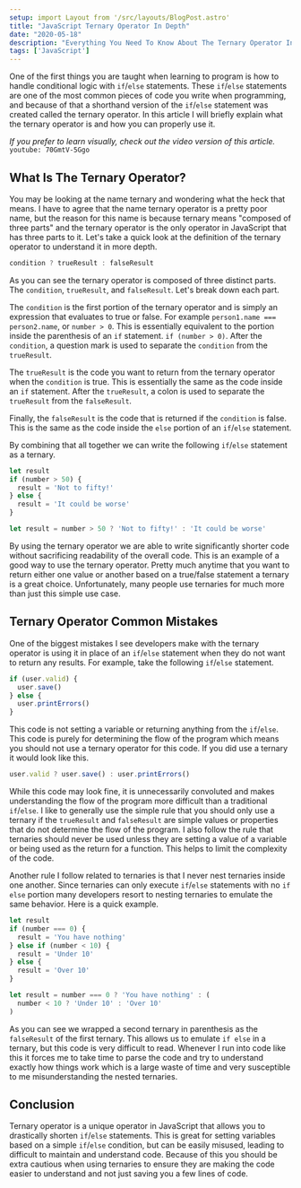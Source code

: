 ```yaml
---
setup: import Layout from '/src/layouts/BlogPost.astro'
title: "JavaScript Ternary Operator In Depth"
date: "2020-05-18"
description: "Everything You Need To Know About The Ternary Operator In JavaScript."
tags: ['JavaScript']
---
```


One of the first things you are taught when learning to program is how to handle conditional logic with `if`/`else` statements. These `if`/`else` statements are one of the most common pieces of code you write when programming, and because of that a shorthand version of the `if`/`else` statement was created called the ternary operator. In this article I will briefly explain what the ternary operator is and how you can properly use it.

*If you prefer to learn visually, check out the video version of this article.*
`youtube: 70GmtV-5Ggo`

## What Is The Ternary Operator?

You may be looking at the name ternary and wondering what the heck that means. I have to agree that the name ternary operator is a pretty poor name, but the reason for this name is because ternary means "composed of three parts" and the ternary operator is the only operator in JavaScript that has three parts to it. Let's take a quick look at the definition of the ternary operator to understand it in more depth.
```js
condition ? trueResult : falseResult
```
As you can see the ternary operator is composed of three distinct parts. The `condition`, `trueResult`, and `falseResult`. Let's break down each part.

The `condition` is the first portion of the ternary operator and is simply an expression that evaluates to true or false. For example `person1.name === person2.name`, or `number > 0`. This is essentially equivalent to the portion inside the parenthesis of an `if` statement. `if (number > 0)`. After the `condition`, a question mark is used to separate the `condition` from the `trueResult`.

The `trueResult` is the code you want to return from the ternary operator when the `condition` is true. This is essentially the same as the code inside an `if` statement. After the `trueResult`, a colon is used to separate the `trueResult` from the `falseResult`.

Finally, the `falseResult` is the code that is returned if the `condition` is false. This is the same as the code inside the `else` portion of an `if`/`else` statement.

By combining that all together we can write the following `if`/`else` statement as a ternary.
```js
let result
if (number > 50) {
  result = 'Not to fifty!'
} else {
  result = 'It could be worse'
}
```
```js
let result = number > 50 ? 'Not to fifty!' : 'It could be worse'
```
By using the ternary operator we are able to write significantly shorter code without sacrificing readability of the overall code. This is an example of a good way to use the ternary operator. Pretty much anytime that you want to return either one value or another based on a true/false statement a ternary is a great choice. Unfortunately, many people use ternaries for much more than just this simple use case.

## Ternary Operator Common Mistakes

One of the biggest mistakes I see developers make with the ternary operator is using it in place of an `if`/`else` statement when they do not want to return any results. For example, take the following `if`/`else` statement.
```js
if (user.valid) {
  user.save()
} else {
  user.printErrors()
}
```
This code is not setting a variable or returning anything from the `if`/`else`. This code is purely for determining the flow of the program which means you should not use a ternary operator for this code. If you did use a ternary it would look like this.
```js
user.valid ? user.save() : user.printErrors()
```
While this code may look fine, it is unnecessarily convoluted and makes understanding the flow of the program more difficult than a traditional `if`/`else`. I like to generally use the simple rule that you should only use a ternary if the `trueResult` and `falseResult` are simple values or properties that do not determine the flow of the program. I also follow the rule that ternaries should never be used unless they are setting a value of a variable or being used as the return for a function. This helps to limit the complexity of the code.

Another rule I follow related to ternaries is that I never nest ternaries inside one another. Since ternaries can only execute `if`/`else` statements with no `if else` portion many developers resort to nesting ternaries to emulate the same behavior. Here is a quick example.
```js
let result
if (number === 0) {
  result = 'You have nothing'
} else if (number < 10) {
  result = 'Under 10'
} else {
  result = 'Over 10'
}
```
```js
let result = number === 0 ? 'You have nothing' : (
  number < 10 ? 'Under 10' : 'Over 10'
)
```
As you can see we wrapped a second ternary in parenthesis as the `falseResult` of the first ternary. This allows us to emulate `if else` in a ternary, but this code is very difficult to read. Whenever I run into code like this it forces me to take time to parse the code and try to understand exactly how things work which is a large waste of time and very susceptible to me misunderstanding the nested ternaries.

## Conclusion

Ternary operator is a unique operator in JavaScript that allows you to drastically shorten `if`/`else` statements. This is great for setting variables based on a simple `if`/`else` condition, but can be easily misused, leading to difficult to maintain and understand code. Because of this you should be extra cautious when using ternaries to ensure they are making the code easier to understand and not just saving you a few lines of code.